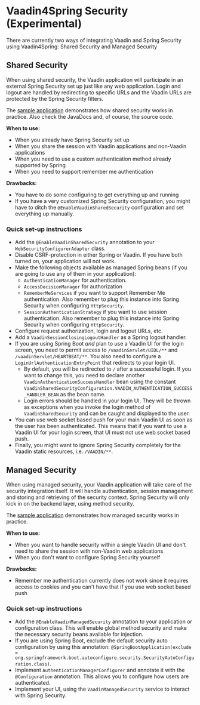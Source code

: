 Vaadin4Spring Security (Experimental)
==========================

There are currently two ways of integrating Vaadin and Spring Security using Vaadin4Spring: Shared Security and Managed Security

## Shared Security

When using shared security, the Vaadin application will participate in an external Spring Security set up just like any web application.
Login and logout are handled by redirecting to specific URLs and the Vaadin URLs are protected by the Spring Security filters.

The [sample application](../../samples/security-sample-shared) demonstrates how shared security works in practice. Also check the JavaDocs and, of course,
the source code.

**When to use:**

- When you already have Spring Security set up
- When you share the session with Vaadin applications and non-Vaadin applications
- When you need to use a custom authentication method already supported by Spring 
- When you need to support remember me authentication

**Drawbacks:**

- You have to do some configuring to get everything up and running
- If you have a very customized Spring Security configuration, you might have to ditch the ```@EnableVaadinSharedSecurity``` configuration
  and set everything up manually.

### Quick set-up instructions

- Add the ```@EnableVaadinSharedSecurity``` annotation to your ```WebSecurityConfigurerAdapter``` class.
- Disable CSRF-protection in either Spring or Vaadin. If you have both turned on, your application will not work.
- Make the following objects available as managed Spring beans (if you are going to use any of them in your application):
  - ```AuthenticationManager``` for authentication.
  - ```AccessDecisionManager``` for authorization
  - ```RememberMeServices``` if you want to support Remember Me authentication. Also remember to plug this instance into Spring Security when configuring ```HttpSecurity```.
  - ```SessionAuthenticationStrategy``` if you want to use session authentication. Also remember to plug this instance into Spring Security when configuring ```HttpSecurity```.    
- Configure request authorization, login and logout URLs, etc.
- Add a ```VaadinSessionClosingLogoutHandler``` as a Spring logout handler.
- If you are using Spring Boot *and* plan to use a Vaadin UI for the login screen, you need to permit access to ```/vaadinServlet/UIDL/**```
  and ```/vaadinServlet/HEARTBEAT/**```. You also need to configure a ```LoginUrlAuthenticationEntryPoint``` that redirects to your login UI.
  - By default, you will be redirected to ```/``` after a successful login. If you want to change this, you need to declare another ```VaadinAuthenticationSuccessHandler```
  bean using the constant ```VaadinSharedSecurityConfiguration.VAADIN_AUTHENTICATION_SUCCESS_HANDLER_BEAN``` as the bean name. 
  - Login errors should be handled in your login UI. They will be thrown as exceptions when you invoke the login method of ```VaadinSharedSecurity``` and can be caught and displayed to the user.
- You can use web socket based push for your main Vaadin UI as soon as the user has been authenticated. This means that if you want to use a
  Vaadin UI for your login screen, that UI must not use web socket based push.
- Finally, you might want to ignore Spring Security completely for the Vaadin static resources, i.e. ```/VAADIN/**```.

## Managed Security

When using managed security, your Vaadin application will take care of the security integration itself. It will handle authentication, session management and
storing and retrieving of the security context. Spring Security will only kick in on the backend layer, using method security.

The [sample application](../../samples/security-sample-managed) demonstrates how managed security works in practice. 

**When to use:**

- When you want to handle security within a single Vaadin UI and don't need to share the session with non-Vaadin web applications
- When you don't want to configure Spring Security yourself

**Drawbacks:**

- Remember me authentication currently does not work since it requires access to cookies and you can't have that if you use web socket based push

### Quick set-up instructions

- Add the ```@EnableVaadinManagedSecurity``` annotation to your application or configuration class. This will enable global method security
  and make the necessary security beans available for injection.
- If you are using Spring Boot, exclude the default security auto configuration by using this annotation: ```@SpringBootApplication(exclude = org.springframework.boot.autoconfigure.security.SecurityAutoConfiguration.class)```.
- Implement ```AuthenticationManagerConfigurer``` and annotate it with the ```@Configuration``` annotation. This allows you to configure how
  users are authenticated.
- Implement your UI, using the ```VaadinManagedSecurity``` service to interact with Spring Security.
